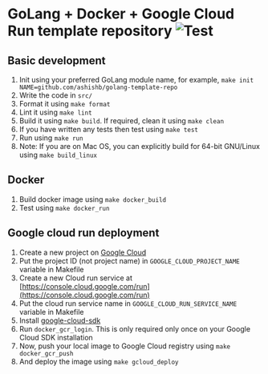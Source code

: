 # GoLang + Docker + Google Cloud Run template repository ![Test](https://github.com/ashishb/golang-template-repo/workflows/Test/badge.svg)

## Basic development

1. Init using your preferred GoLang module name, for example, `make init NAME=github.com/ashishb/golang-template-repo`
2. Write the code in `src/`
3. Format it using `make format`
4. Lint it using `make lint`
5. Build it using `make build`. If required, clean it using `make clean`
6. If you have written any tests then test using `make test`
7. Run using `make run`
8. Note: If you are on Mac OS, you can explicitly build for 64-bit GNU/Linux using `make build_linux`

## Docker
1. Build docker image using `make docker_build`
2. Test using `make docker_run`

## Google cloud run deployment
1. Create a new project on [Google Cloud](https://console.cloud.google.com/)
2. Put the project ID (not project name) in `GOOGLE_CLOUD_PROJECT_NAME` variable in Makefile
3. Create a new Cloud run service at [https://console.cloud.google.com/run](https://console.cloud.google.com/run)
4. Put the cloud run service name in `GOOGLE_CLOUD_RUN_SERVICE_NAME` variable in Makefile
5. Install [google-cloud-sdk](https://formulae.brew.sh/cask/google-cloud-sdk)
6. Run `docker_gcr_login`. This is only required only once on your Google Cloud SDK installation
7. Now, push your local image to Google Cloud registry using `make docker_gcr_push`
8. And deploy the image using `make gcloud_deploy`
